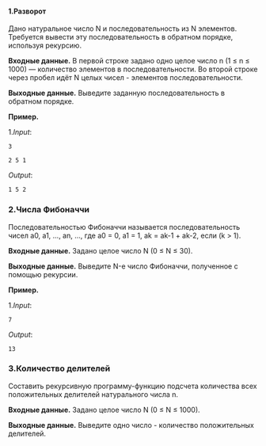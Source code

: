 #### 1.Разворот
Дано натуральное число N и последовательность из N элементов. Требуется вывести эту последовательность в обратном порядке, используя рекурсию. 

**Входные данные.**
В первой строке задано одно целое число n (1 ≤ n ≤ 1000) — количество элементов в последовательности. Во второй строке через пробел идёт N целых чисел - элементов последовательности.

**Выходные данные.**
Выведите заданную последовательность в обратном порядке.

**Пример.**

1._Input_:

`3`

`2 5 1`

_Output_:

`1 5 2`

### 2.Числа Фибоначчи
Последовательностью Фибоначчи называется последовательность чисел a0, a1, ..., an, ..., где
a0 = 0, a1 = 1, ak = ak-1 + ak-2, если (k > 1). 

**Входные данные.**
Задано целое число N (0 ≤ N ≤ 30). 

**Выходные данные.**
Выведите N-е число Фибоначчи, полученное с помощью рекурсии. 

**Пример.**

1._Input_:

`7`

_Output_:

`13`

### 3.Количество делителей
Составить рекурсивную программу-функцию подсчета количества всех положительных делителей натурального числа n.

**Входные данные.**
Задано целое число N (0 ≤ N ≤ 1000). 

**Выходные данные.**
Выведите одно число - количество положительных делителей. 
